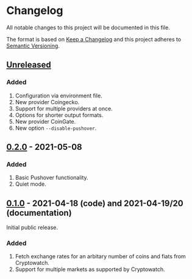 # Changelog

All notable changes to this project will be documented in this file.

The format is based on [Keep a Changelog](https://keepachangelog.com/en/1.1.0/) and this project adheres to [Semantic Versioning](https://semver.org/spec/v2.0.0.html).

## [Unreleased]

### Added

1. Configuration via environment file.
1. New provider Coingecko.
1. Support for multiple providers at once.
1. Options for shorter output formats.
1. New provider CoinGate.
1. New option `--disable-pushover`.

## [0.2.0] - 2021-05-08

### Added

1. Basic Pushover functionality.
1. Quiet mode.

## [0.1.0] - 2021-04-18 (code) and 2021-04-19/20 (documentation)

Initial public release.

### Added

1. Fetch exchange rates for an arbitary number of coins and fiats from Cryptowatch.
1. Support for multiple markets as supported by Cryptowatch.

[Unreleased]: https://gitlab.com/rbrt-weiler/coinspy/-/compare/0.2.0...master
[0.2.0]: https://gitlab.com/rbrt-weiler/coinspy/-/tree/0.2.0
[0.1.0]: https://gitlab.com/rbrt-weiler/coinspy/-/tree/0.1.0
